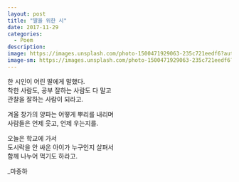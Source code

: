 ```yaml
---
layout: post
title: "딸을 위한 시"
date: 2017-11-29
categories:
  - Poem
description:
image: https://images.unsplash.com/photo-1500471929063-235c721eedf6?auto=format&fit=crop&w=1355&q=80&ixid=dW5zcGxhc2guY29tOzs7Ozs%3D
image-sm: https://images.unsplash.com/photo-1500471929063-235c721eedf6?auto=format&fit=crop&w=1355&q=80&ixid=dW5zcGxhc2guY29tOzs7Ozs%3D
---
```


한 시인이 어린 딸에게 말했다.  
착한 사람도, 공부 잘하는 사람도 다 말고  
관찰을 잘하는 사람이 되라고.  

겨울 창가의 양파는 어떻게 뿌리를 내리며  
사람들은 언제 웃고, 언제 우는지를.  

오늘은 학교에 가서  
도시락을 안 싸온 아이가 누구인지 살펴서  
함께 나누어 먹기도 하라고.  

\_마종하 
